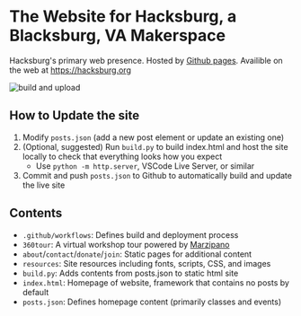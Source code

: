 # The Website for Hacksburg, a Blacksburg, VA Makerspace

Hacksburg's primary web presence. Hosted by [Github pages](https://pages.github.com/). Availible on the web at https://hacksburg.org

![build and upload](https://github.com/Hacksburg/hacksburg.github.io/actions/workflows/build-and-upload.yaml/badge.svg)

## How to Update the site

1. Modify ```posts.json``` (add a new post element or update an existing one)
2. (Optional, suggested) Run ```build.py``` to build index.html and host the site locally to check that everything looks how you expect 
    * Use ```python -m http.server```, VSCode Live Server, or similar
3. Commit and push ```posts.json``` to Github to automatically build and update the live site

## Contents

* ```.github/workflows```: Defines build and deployment process
* ```360tour```: A virtual workshop tour powered by [Marzipano](https://github.com/google/marzipano)
* ```about```/```contact```/```donate```/```join```: Static pages for additional content
* ```resources```: Site resources including fonts, scripts, CSS, and images
* ```build.py```: Adds contents from posts.json to static html site
* ```index.html```: Homepage of website, framework that contains no posts by default
* ```posts.json```: Defines homepage content (primarily classes and events)
